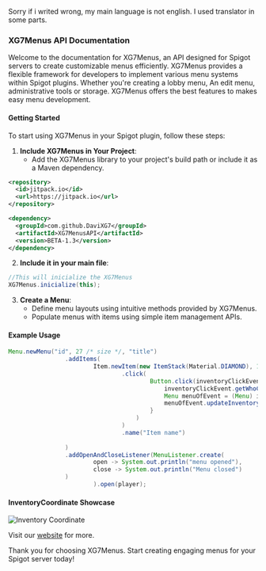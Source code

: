 Sorry if i writed wrong, my main language is not english. I used translator in some parts.

### XG7Menus API Documentation

Welcome to the documentation for XG7Menus, an API designed for Spigot servers to create customizable menus efficiently.
XG7Menus provides a flexible framework for developers to implement various menu systems within Spigot plugins. 
Whether you're creating a lobby menu, An edit menu, administrative tools or storage. 
XG7Menus offers the best features to makes easy menu development.

#### Getting Started

To start using XG7Menus in your Spigot plugin, follow these steps:

1. **Include XG7Menus in Your Project**:
   - Add the XG7Menus library to your project's build path or include it as a Maven dependency.
```xml
<repository>
  <id>jitpack.io</id>
  <url>https://jitpack.io</url>
</repository>

<dependency>
  <groupId>com.github.DaviXG7</groupId>
  <artifactId>XG7MenusAPI</artifactId>
  <version>BETA-1.3</version>
</dependency>
```
2. **Include it in your main file**:
```java
//This will inicialize the XG7Menus
XG7Menus.inicialize(this);
```
3. **Create a Menu**:
   - Define menu layouts using intuitive methods provided by XG7Menus.
   - Populate menus with items using simple item management APIs.
#### Example Usage
```java
Menu.newMenu("id", 27 /* size */, "title")
                .addItems(
                        Item.newItem(new ItemStack(Material.DIAMOND), 1 /* slot */)
                                .click(
                                        Button.click(inventoryClickEvent -> {
                                            inventoryClickEvent.getWhoClicked().sendMessage("Click listener");
                                            Menu menuOfEvent = (Menu) inventoryClickEvent.getClickedInventory().getHolder();
                                            menuOfEvent.updateInventory((Player) inventoryClickEvent.getWhoClicked(), Item.fromItemStack(inventoryClickEvent.getCurrentItem()).name("New name"));
                                        }
                                    )
                                )
                                .name("Item name")
                        
                )
                .addOpenAndCloseListener(MenuListener.create( 
                        open -> System.out.println("menu opened"),
                        close -> System.out.println("Menu closed")
                )
                        ).open(player);
```

#### InventoryCoordinate Showcase

![Inventory Coordinate](https://cdn.discordapp.com/attachments/1215382266218549258/1262796922121359541/InventoryCoordinate.png?ex=6697e6c7&amp;is=66969547&amp;hm=4f2d0fdfbc7d0f944603920a751d5f487f2baa80ee6a7d643646ba050fa6119f&amp;)

Visit our [website](https://xg7plugins.com) for more.

Thank you for choosing XG7Menus. Start creating engaging menus for your Spigot server today!
